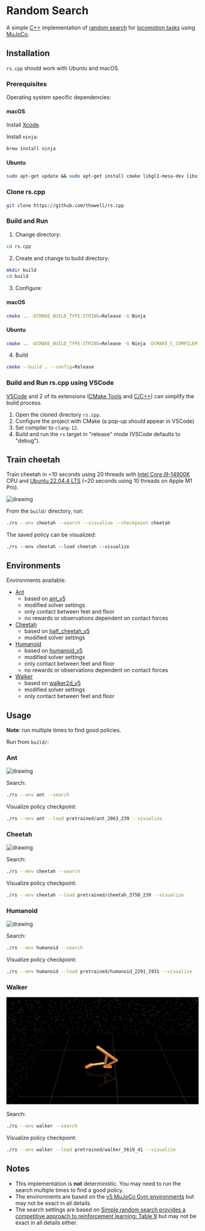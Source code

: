 # Random Search
A simple [C++](https://en.wikipedia.org/wiki/C%2B%2B) implementation of [random search](https://arxiv.org/abs/1803.07055) for [locomotion tasks](https://github.com/openai/gym/tree/master/gym/envs/mujoco) using [MuJoCo](https://mujoco.org/).


## Installation
`rs.cpp` should work with Ubuntu and macOS.

### Prerequisites
Operating system specific dependencies:

#### macOS
Install [Xcode](https://developer.apple.com/xcode/).

Install `ninja`:
```sh
brew install ninja
```

#### Ubuntu
```sh
sudo apt-get update && sudo apt-get install cmake libgl1-mesa-dev libxinerama-dev libxcursor-dev libxrandr-dev libxi-dev ninja-build clang-12
```

### Clone rs.cpp
```sh
git clone https://github.com/thowell/rs.cpp
```

### Build and Run
1. Change directory:
```sh
cd rs.cpp
```

2. Create and change to build directory:
```sh
mkdir build
cd build
```

3. Configure:

#### macOS
```sh
cmake .. -DCMAKE_BUILD_TYPE:STRING=Release -G Ninja
```

#### Ubuntu
```sh
cmake .. -DCMAKE_BUILD_TYPE:STRING=Release -G Ninja -DCMAKE_C_COMPILER:STRING=clang-12 -DCMAKE_CXX_COMPILER:STRING=clang++-12
```

4. Build
```sh
cmake --build . --config=Release
```

### Build and Run rs.cpp using VSCode
[VSCode](https://code.visualstudio.com/) and 2 of its
extensions ([CMake Tools](https://marketplace.visualstudio.com/items?itemName=ms-vscode.cmake-tools)
and [C/C++](https://marketplace.visualstudio.com/items?itemName=ms-vscode.cpptools))
can simplify the build process.

1. Open the cloned directory `rs.cpp`.
2. Configure the project with CMake (a pop-up should appear in VSCode)
3. Set compiler to `clang-12`.
4. Build and run the `rs` target in "release" mode (VSCode defaults to
   "debug").

## Train cheetah
Train cheetah in ~10 seconds using 20 threads with [Intel Core i9-14900K](https://www.intel.com/content/www/us/en/products/sku/236773/intel-core-i9-processor-14900k-36m-cache-up-to-6-00-ghz/specifications.html) CPU and [Ubuntu 22.04.4 LTS](https://releases.ubuntu.com/jammy/) (~20 seconds using 10 threads on Apple M1 Pro).

<img src="assets/cheetah.gif" alt="drawing" />

From the `build/` directory, run:
```sh
./rs --env cheetah --search --visualize --checkpoint cheetah
```

The saved policy can be visualized:
```
./rs --env cheetah --load cheetah --visualize
```


## Environments
Environments available:

- [Ant](rs/envs/ant.py)
  - based on [ant_v5](https://github.com/Farama-Foundation/Gymnasium/blob/main/gymnasium/envs/mujoco/ant_v5.py)
  - modified solver settings
  - only contact between feet and floor
  - no rewards or observations dependent on contact forces
- [Cheetah](rs/envs/cheetah.py)
  - based on [half_cheetah_v5](https://github.com/Farama-Foundation/Gymnasium/blob/main/gymnasium/envs/mujoco/half_cheetah_v5.py)
  - modified solver settings
- [Humanoid](rs/envs/humanoid.py)
  - based on [humanoid_v5](https://github.com/Farama-Foundation/Gymnasium/blob/main/gymnasium/envs/mujoco/humanoid_v5.py)
  - modified solver settings
  - only contact between feet and floor
  - no rewards or observations dependent on contact forces
- [Walker](rs/envs/walker.py)
  - based on [walker2d_v5](https://github.com/Farama-Foundation/Gymnasium/blob/main/gymnasium/envs/mujoco/walker2d_v5.py)
  - modified solver settings
  - only contact between feet and floor


## Usage
**Note**: run multiple times to find good policies.

Run from `build/`:

### Ant
<img src="assets/ant.gif" alt="drawing" />

Search:
```sh
./rs --env ant --search
```

Visualize policy checkpoint:
```sh
./rs --env ant --load pretrained/ant_2063_239 --visualize
```

### Cheetah
<img src="assets/cheetah.gif" alt="drawing" />

Search:
```sh
./rs --env cheetah --search
```

Visualize policy checkpoint:
```sh
./rs --env cheetah --load pretrained/cheetah_3750_239 --visualize
```

### Humanoid
<img src="assets/humanoid.gif" alt="drawing" />

Search:
```sh
./rs --env humanoid --search
```

Visualize policy checkpoint:
```sh
./rs --env humanoid --load pretrained/humanoid_2291_1931 --visualize
```

### Walker
<img src="assets/walker.gif" alt="drawing" />

Search:
```sh
./rs --env walker --search
```

Visualize policy checkpoint:
```sh
./rs --env walker --load pretrained/walker_5619_41 --visualize
```


## Notes
- This implementation is **not** deterministic. You may need to run the search multiple times to find a good policy.
- The environments are based on the [v5 MuJoCo Gym environments](https://github.com/Farama-Foundation/Gymnasium/tree/main/gymnasium/envs/mujoco) but may not be exact in all details.
- The search settings are based on [Simple random search provides a competitive approach to reinforcement learning: Table 9](https://arxiv.org/abs/1803.07055) but may not be exact in all details either.
